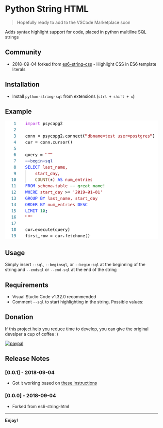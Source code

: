 # Python String HTML 
> Hopefully ready to add to the VSCode Marketplace soon

Adds syntax highlight support for code, placed in python multiline SQL strings

## Community
- 2018-09-04 forked from [es6-string-css](https://github.com/bashmish/es6-string-css) - Highlight CSS in ES6 template literals

## Installation

- Install `python-string-sql` from extensions (`ctrl + shift + x`)

## Example

![Example](docs/demo.png)

## Usage

Simply insert `--sql`, `--beginsql`, or `--begin-sql` at the beginning of the string
and `--endsql` or `--end-sql` at the end of the string

## Requirements

- Visual Studio Code v1.32.0 recommended
- Comment `--sql` to start highlighting in the string. Possible values:

## Donation

If this project help you reduce time to develop, you can give the original develper a cup of coffee :)

[![paypal](https://www.paypalobjects.com/en_US/i/btn/btn_donateCC_LG.gif)](https://www.paypal.com/cgi-bin/webscr?cmd=_s-xclick&hosted_button_id=68P8BFSZPG5H2)

## Release Notes

### [0.0.1] - 2018-09-04
- Got it working based on [these instructions](https://code.visualstudio.com/api/language-extensions/syntax-highlight-guide)

### [0.0.0] - 2018-09-04
- Forked from es6-string-html

-----------------------------------------------------------------------------------------------------------

**Enjoy!**
